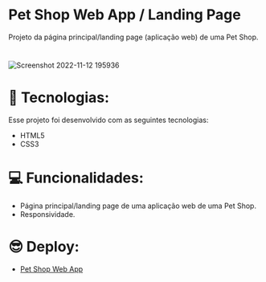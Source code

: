 # Pet Shop Web App / Landing Page

Projeto da página principal/landing page (aplicação web) de uma Pet Shop.
#
![Screenshot 2022-11-12 195936](https://user-images.githubusercontent.com/113479357/201498077-af31eb87-92f3-4e76-a7b4-2f4bed57bcfd.png)
#
# 🚀 Tecnologias:
 
Esse projeto foi desenvolvido com as seguintes tecnologias:

- HTML5
- CSS3
#
#
# 💻 Funcionalidades:

- Página principal/landing page de uma aplicação web de uma Pet Shop.
- Responsividade.
#
#
# 😎 Deploy:
- [Pet Shop Web App](https://marcioramires.github.io/pet-shop-web-app/)
#
